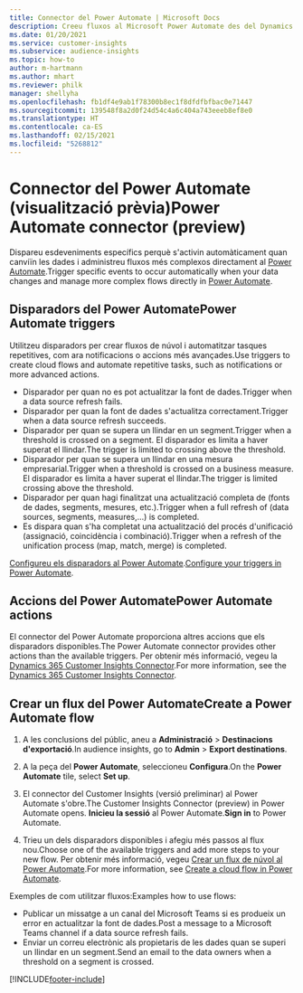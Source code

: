 ```yaml
---
title: Connector del Power Automate | Microsoft Docs
description: Creeu fluxos al Microsoft Power Automate des del Dynamics 365 Customer Insights.
ms.date: 01/20/2021
ms.service: customer-insights
ms.subservice: audience-insights
ms.topic: how-to
author: m-hartmann
ms.author: mhart
ms.reviewer: philk
manager: shellyha
ms.openlocfilehash: fb1df4e9ab1f78300b8ec1f8dfdfbfbac0e71447
ms.sourcegitcommit: 139548f8a2d0f24d54c4a6c404a743eeeb8ef8e0
ms.translationtype: HT
ms.contentlocale: ca-ES
ms.lasthandoff: 02/15/2021
ms.locfileid: "5268812"
---
```

# <a name="power-automate-connector-preview"></a><span data-ttu-id="56549-103">Connector del Power Automate (visualització prèvia)</span><span class="sxs-lookup"><span data-stu-id="56549-103">Power Automate connector (preview)</span></span>

<span data-ttu-id="56549-104">Dispareu esdeveniments específics perquè s'activin automàticament quan canviïn les dades i administreu fluxos més complexos directament al [Power Automate](https://flow.microsoft.com/).</span><span class="sxs-lookup"><span data-stu-id="56549-104">Trigger specific events to occur automatically when your data changes and manage more complex flows directly in [Power Automate](https://flow.microsoft.com/).</span></span>

## <a name="power-automate-triggers"></a><span data-ttu-id="56549-105">Disparadors del Power Automate</span><span class="sxs-lookup"><span data-stu-id="56549-105">Power Automate triggers</span></span>

<span data-ttu-id="56549-106">Utilitzeu disparadors per crear fluxos de núvol i automatitzar tasques repetitives, com ara notificacions o accions més avançades.</span><span class="sxs-lookup"><span data-stu-id="56549-106">Use triggers to create cloud flows and automate repetitive tasks, such as notifications or more advanced actions.</span></span> 

- <span data-ttu-id="56549-107">Disparador per quan no es pot actualitzar la font de dades.</span><span class="sxs-lookup"><span data-stu-id="56549-107">Trigger when a data source refresh fails.</span></span> 
- <span data-ttu-id="56549-108">Disparador per quan la font de dades s'actualitza correctament.</span><span class="sxs-lookup"><span data-stu-id="56549-108">Trigger when a data source refresh succeeds.</span></span>
- <span data-ttu-id="56549-109">Disparador per quan se supera un llindar en un segment.</span><span class="sxs-lookup"><span data-stu-id="56549-109">Trigger when a threshold is crossed on a segment.</span></span> <span data-ttu-id="56549-110">El disparador es limita a haver superat el llindar.</span><span class="sxs-lookup"><span data-stu-id="56549-110">The trigger is limited to crossing above the threshold.</span></span>
- <span data-ttu-id="56549-111">Disparador per quan se supera un llindar en una mesura empresarial.</span><span class="sxs-lookup"><span data-stu-id="56549-111">Trigger when a threshold is crossed on a business measure.</span></span> <span data-ttu-id="56549-112">El disparador es limita a haver superat el llindar.</span><span class="sxs-lookup"><span data-stu-id="56549-112">The trigger is limited crossing above the threshold.</span></span>
- <span data-ttu-id="56549-113">Disparador per quan hagi finalitzat una actualització completa de (fonts de dades, segments, mesures, etc.).</span><span class="sxs-lookup"><span data-stu-id="56549-113">Trigger when a full refresh of (data sources, segments, measures,...) is completed.</span></span>
- <span data-ttu-id="56549-114">Es dispara quan s'ha completat una actualització del procés d'unificació (assignació, coincidència i combinació).</span><span class="sxs-lookup"><span data-stu-id="56549-114">Trigger when a refresh of the unification process (map, match, merge) is completed.</span></span>

<span data-ttu-id="56549-115">[Configureu els disparadors al Power Automate](https://flow.microsoft.com/connectors/shared_customerinsights/dynamics-365-customer-insights-connector/).</span><span class="sxs-lookup"><span data-stu-id="56549-115">[Configure your triggers in Power Automate](https://flow.microsoft.com/connectors/shared_customerinsights/dynamics-365-customer-insights-connector/).</span></span>

## <a name="power-automate-actions"></a><span data-ttu-id="56549-116">Accions del Power Automate</span><span class="sxs-lookup"><span data-stu-id="56549-116">Power Automate actions</span></span>
<span data-ttu-id="56549-117">El connector del Power Automate proporciona altres accions que els disparadors disponibles.</span><span class="sxs-lookup"><span data-stu-id="56549-117">The Power Automate connector provides other actions than the available triggers.</span></span> <span data-ttu-id="56549-118">Per obtenir més informació, vegeu la [Dynamics 365 Customer Insights Connector](https://docs.microsoft.com/connectors/customerinsights/).</span><span class="sxs-lookup"><span data-stu-id="56549-118">For more information, see the [Dynamics 365 Customer Insights Connector](https://docs.microsoft.com/connectors/customerinsights/).</span></span>

## <a name="create-a-power-automate-flow"></a><span data-ttu-id="56549-119">Crear un flux del Power Automate</span><span class="sxs-lookup"><span data-stu-id="56549-119">Create a Power Automate flow</span></span>

1. <span data-ttu-id="56549-120">A les conclusions del públic, aneu a **Administració** > **Destinacions d'exportació**.</span><span class="sxs-lookup"><span data-stu-id="56549-120">In audience insights, go to **Admin** > **Export destinations**.</span></span>

1. <span data-ttu-id="56549-121">A la peça del **Power Automate**, seleccioneu **Configura**.</span><span class="sxs-lookup"><span data-stu-id="56549-121">On the **Power Automate** tile, select **Set up**.</span></span>

1. <span data-ttu-id="56549-122">El connector del Customer Insights (versió preliminar) al Power Automate s'obre.</span><span class="sxs-lookup"><span data-stu-id="56549-122">The Customer Insights Connector (preview) in Power Automate opens.</span></span> <span data-ttu-id="56549-123">**Inicieu la sessió** al Power Automate.</span><span class="sxs-lookup"><span data-stu-id="56549-123">**Sign in** to Power Automate.</span></span>

1. <span data-ttu-id="56549-124">Trieu un dels disparadors disponibles i afegiu més passos al flux nou.</span><span class="sxs-lookup"><span data-stu-id="56549-124">Choose one of the available triggers and add more steps to your new flow.</span></span> <span data-ttu-id="56549-125">Per obtenir més informació, vegeu [Crear un flux de núvol al Power Automate](https://docs.microsoft.com/power-automate/get-started-logic-flow).</span><span class="sxs-lookup"><span data-stu-id="56549-125">For more information, see [Create a cloud flow in Power Automate](https://docs.microsoft.com/power-automate/get-started-logic-flow).</span></span>

<span data-ttu-id="56549-126">Exemples de com utilitzar fluxos:</span><span class="sxs-lookup"><span data-stu-id="56549-126">Examples how to use flows:</span></span> 
- <span data-ttu-id="56549-127">Publicar un missatge a un canal del Microsoft Teams si es produeix un error en actualitzar la font de dades.</span><span class="sxs-lookup"><span data-stu-id="56549-127">Post a message to a Microsoft Teams channel if a data source refresh fails.</span></span> 
- <span data-ttu-id="56549-128">Enviar un correu electrònic als propietaris de les dades quan se superi un llindar en un segment.</span><span class="sxs-lookup"><span data-stu-id="56549-128">Send an email to the data owners when a threshold on a segment is crossed.</span></span>



[!INCLUDE[footer-include](../includes/footer-banner.md)]